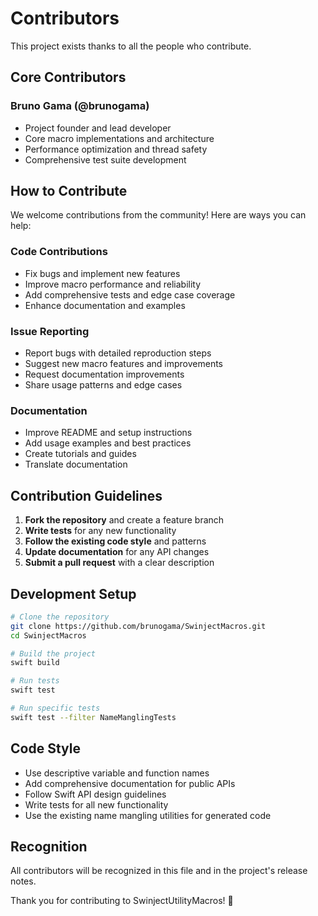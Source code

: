 # Contributors

This project exists thanks to all the people who contribute.

## Core Contributors

### Bruno Gama (@brunogama)

- Project founder and lead developer
- Core macro implementations and architecture
- Performance optimization and thread safety
- Comprehensive test suite development

## How to Contribute

We welcome contributions from the community! Here are ways you can help:

### Code Contributions

- Fix bugs and implement new features
- Improve macro performance and reliability
- Add comprehensive tests and edge case coverage
- Enhance documentation and examples

### Issue Reporting

- Report bugs with detailed reproduction steps
- Suggest new macro features and improvements
- Request documentation improvements
- Share usage patterns and edge cases

### Documentation

- Improve README and setup instructions
- Add usage examples and best practices
- Create tutorials and guides
- Translate documentation

## Contribution Guidelines

1. **Fork the repository** and create a feature branch
1. **Write tests** for any new functionality
1. **Follow the existing code style** and patterns
1. **Update documentation** for any API changes
1. **Submit a pull request** with a clear description

## Development Setup

```bash
# Clone the repository
git clone https://github.com/brunogama/SwinjectMacros.git
cd SwinjectMacros

# Build the project
swift build

# Run tests
swift test

# Run specific tests
swift test --filter NameManglingTests
```

## Code Style

- Use descriptive variable and function names
- Add comprehensive documentation for public APIs
- Follow Swift API design guidelines
- Write tests for all new functionality
- Use the existing name mangling utilities for generated code

## Recognition

All contributors will be recognized in this file and in the project's release notes.

Thank you for contributing to SwinjectUtilityMacros! 🙏
